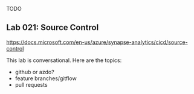 TODO
## Lab 021:  Source Control

https://docs.microsoft.com/en-us/azure/synapse-analytics/cicd/source-control

This lab is conversational.  Here are the topics:

* github or azdo?
* feature branches/gitflow
* pull requests